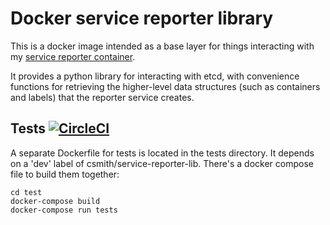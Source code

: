 # Docker service reporter library 

This is a docker image intended as a base layer for things interacting with my
[service reporter container](https://github.com/csmith/docker-service-reporter).

It provides a python library for interacting with etcd, with convenience
functions for retrieving the higher-level data structures (such as containers
and labels) that the reporter service creates.

## Tests [![CircleCI](https://circleci.com/gh/csmith/docker-service-reporter-lib.svg?style=svg)](https://circleci.com/gh/csmith/docker-service-reporter-lib)

A separate Dockerfile for tests is located in the tests directory. It depends
on a 'dev' label of csmith/service-reporter-lib. There's a docker compose file
to build them together:

```
cd test
docker-compose build
docker-compose run tests
```

